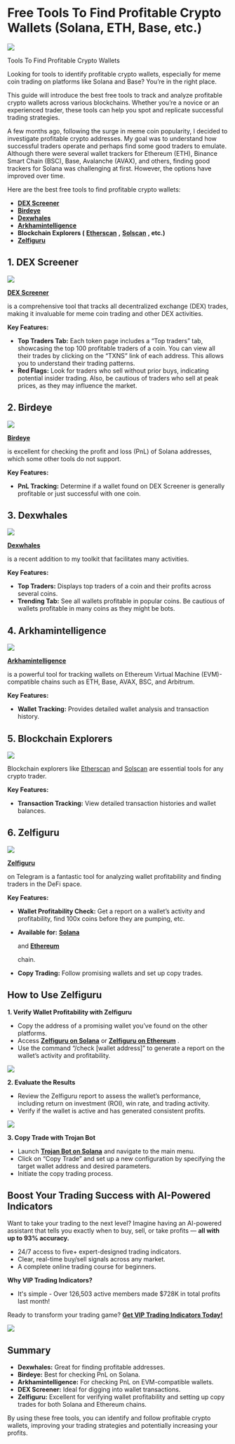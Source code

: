 # Free Tools To Find Profitable Crypto Wallets (Solana, ETH, Base, etc.)

![](https://miro.medium.com/v2/1*_B7xp6VrJYc-aaNd2abgLg.png)

Tools To Find Profitable Crypto Wallets

Looking for tools to identify profitable crypto wallets, especially for meme coin trading on platforms like Solana and Base? You’re in the right place.

This guide will introduce the best free tools to track and analyze profitable crypto wallets across various blockchains. Whether you’re a novice or an experienced trader, these tools can help you spot and replicate successful trading strategies.

A few months ago, following the surge in meme coin popularity, I decided to investigate profitable crypto addresses. My goal was to understand how successful traders operate and perhaps find some good traders to emulate. Although there were several wallet trackers for Ethereum (ETH), Binance Smart Chain (BSC), Base, Avalanche (AVAX), and others, finding good trackers for Solana was challenging at first. However, the options have improved over time.

Here are the best free tools to find profitable crypto wallets:

* [**DEX Screener**](https://dexscreener.com/)
* [**Birdeye**](https://birdeye.so/)
* [**Dexwhales**](https://dexwhales.xyz/)
* [**Arkhamintelligence**](https://www.arkhamintelligence.com/)
* **Blockchain Explorers (**
  [**Etherscan**](https://etherscan.io/)
  **,**
  [**Solscan**](https://solscan.io/)
  **, etc.)**
* [**Zelfiguru**](https://t.me/zelfiguru_on_solana_bot?start=NjY4NjkwMzExOA==)

## 1. **DEX Screener**

![](https://miro.medium.com/v2/1*JZ27na48T0MOgaWH0iy__g.png)

[**DEX Screener**](https://dexscreener.com/)

is a comprehensive tool that tracks all decentralized exchange (DEX) trades, making it invaluable for meme coin trading and other DEX activities.

**Key Features:**

* **Top Traders Tab:**
  Each token page includes a “Top traders” tab, showcasing the top 100 profitable traders of a coin. You can view all their trades by clicking on the “TXNS” link of each address. This allows you to understand their trading patterns.
* **Red Flags:**
  Look for traders who sell without prior buys, indicating potential insider trading. Also, be cautious of traders who sell at peak prices, as they may influence the market.

## 2. Birdeye

![](https://miro.medium.com/v2/1*k4nakKADoWSoB_0f8ai_QQ.png)

[**Birdeye**](https://birdeye.so/)

is excellent for checking the profit and loss (PnL) of Solana addresses, which some other tools do not support.

**Key Features:**

* **PnL Tracking:**
  Determine if a wallet found on DEX Screener is generally profitable or just successful with one coin.

## 3. Dexwhales

![](https://miro.medium.com/v2/1*60bHbPhFfu-5U17mfQrJ7A.png)

[**Dexwhales**](https://dexwhales.xyz/)

is a recent addition to my toolkit that facilitates many activities.

**Key Features:**

* **Top Traders:**
  Displays top traders of a coin and their profits across several coins.
* **Trending Tab:**
  See all wallets profitable in popular coins. Be cautious of wallets profitable in many coins as they might be bots.

## 4. Arkhamintelligence

![](https://miro.medium.com/v2/1*z8sEMFB0ezy9SHzRhXYoCw.png)

[**Arkhamintelligence**](https://www.arkhamintelligence.com/)

is a powerful tool for tracking wallets on Ethereum Virtual Machine (EVM)-compatible chains such as ETH, Base, AVAX, BSC, and Arbitrum.

**Key Features:**

* **Wallet Tracking:**
  Provides detailed wallet analysis and transaction history.

## 5. Blockchain Explorers

![](https://miro.medium.com/v2/1*GOZ5-Bdm6BeReV6mi40DDA.png)

Blockchain explorers like
[Etherscan](https://etherscan.io/)
and
[Solscan](https://solscan.io/)
are essential tools for any crypto trader.

**Key Features:**

* **Transaction Tracking:**
  View detailed transaction histories and wallet balances.

## 6. Zelfiguru

![](https://miro.medium.com/v2/1*iSw3grQYbfwhik2LnwL50g.jpeg)

[**Zelfiguru**](https://t.me/zelfiguru_on_solana_bot?start=NjY4NjkwMzExOA==)

on Telegram is a fantastic tool for analyzing wallet profitability and finding traders in the DeFi space.

**Key Features:**

* **Wallet Profitability Check:**
  Get a report on a wallet’s activity and profitability, find 100x coins before they are pumping, etc.
* **Available for:**
  [**Solana**](https://t.me/zelfiguru_on_solana_bot?start=NjY4NjkwMzExOA==)

  and
  [**Ethereum**](https://t.me/zelfiguru_on_eth_bot?start=NjY4NjkwMzExOA==)

  chain.
* **Copy Trading:**
  Follow promising wallets and set up copy trades.

## How to Use Zelfiguru

**1. Verify Wallet Profitability with Zelfiguru**

* Copy the address of a promising wallet you’ve found on the other platforms.
* Access
  [**Zelfiguru on Solana**](https://t.me/zelfiguru_on_solana_bot?start=NjY4NjkwMzExOA==)
  or
  [**Zelfiguru on Ethereum**](https://t.me/zelfiguru_on_eth_bot?start=NjY4NjkwMzExOA==)
  .
* Use the command “/check [wallet address]” to generate a report on the wallet’s activity and profitability.

![](https://miro.medium.com/v2/1*4q403i5mTeuFwQj5LNaSdw.png)

**2. Evaluate the Results**

* Review the Zelfiguru report to assess the wallet’s performance, including return on investment (ROI), win rate, and trading activity.
* Verify if the wallet is active and has generated consistent profits.

![](https://miro.medium.com/v2/1*puu7BdrdU8hcY3guv3SMsg.png)

**3. Copy Trade with Trojan Bot**

* Launch
  [**Trojan Bot on Solana**](https://t.me/solana_trojanbot?start=r-corokere)
  and navigate to the main menu.
* Click on “Copy Trade” and set up a new configuration by specifying the target wallet address and desired parameters.
* Initiate the copy trading process.

## Boost Your Trading Success with AI-Powered Indicators

Want to take your trading to the next level? Imagine having an AI-powered assistant that tells you exactly when to buy, sell, or take profits —
**all with up to 93% accuracy.**

* 24/7 access to five+ expert-designed trading indicators.
* Clear, real-time buy/sell signals across any market.
* A complete online trading course for beginners.

**Why VIP Trading Indicators?**

* It's simple - Over 126,503 active members made $728K in total profits last month!

Ready to transform your trading game?
[**Get VIP Trading Indicators Today!**](https://vipindicators.xyz)

![](https://vipindicators.xyz/5.png)

## Summary

* **Dexwhales:**
  Great for finding profitable addresses.
* **Birdeye:**
  Best for checking PnL on Solana.
* **Arkhamintelligence:**
  For checking PnL on EVM-compatible wallets.
* **DEX Screener:**
  Ideal for digging into wallet transactions.
* **Zelfiguru:**
  Excellent for verifying wallet profitability and setting up copy trades for both Solana and Ethereum chains.

By using these free tools, you can identify and follow profitable crypto wallets, improving your trading strategies and potentially increasing your profits.